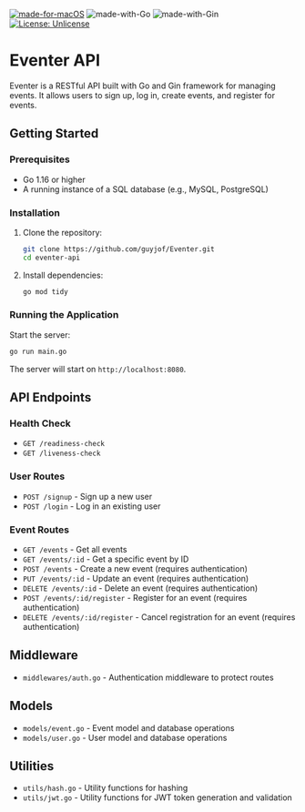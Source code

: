 [![made-for-macOS](https://img.shields.io/badge/Made%20for-macOS-1f425f.svg?logo=apple)](https://www.apple.com/macos/)
![made-with-Go](https://img.shields.io/badge/Made%20with-Go-1f425f.svg?logo=go)
![made-with-Gin](https://img.shields.io/badge/Made%20with-Gin-1f425f.svg?logo=go)
[![License: Unlicense](https://img.shields.io/badge/license-Unlicense-blue.svg)](http://unlicense.org/)

# Eventer API

Eventer is a RESTful API built with Go and Gin framework for managing events. It allows users to sign up, log in, create events, and register for events.


## Getting Started

### Prerequisites

- Go 1.16 or higher
- A running instance of a SQL database (e.g., MySQL, PostgreSQL)

### Installation

1. Clone the repository:

    ```sh
    git clone https://github.com/guyjof/Eventer.git
    cd eventer-api
    ```

2. Install dependencies:

    ```sh
    go mod tidy
    ```

### Running the Application

Start the server:

```sh
go run main.go
```

The server will start on `http://localhost:8080`.

## API Endpoints

### Health Check

- `GET /readiness-check`
- `GET /liveness-check`

### User Routes

- `POST /signup` - Sign up a new user
- `POST /login` - Log in an existing user

### Event Routes

- `GET /events` - Get all events
- `GET /events/:id` - Get a specific event by ID
- `POST /events` - Create a new event (requires authentication)
- `PUT /events/:id` - Update an event (requires authentication)
- `DELETE /events/:id` - Delete an event (requires authentication)
- `POST /events/:id/register` - Register for an event (requires authentication)
- `DELETE /events/:id/register` - Cancel registration for an event (requires authentication)

## Middleware

- `middlewares/auth.go` - Authentication middleware to protect routes

## Models

- `models/event.go` - Event model and database operations
- `models/user.go` - User model and database operations

## Utilities

- `utils/hash.go` - Utility functions for hashing
- `utils/jwt.go` - Utility functions for JWT token generation and validation
